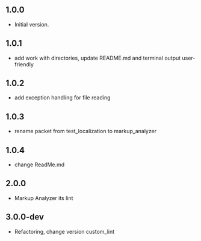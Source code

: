 ## 1.0.0

- Initial version.

## 1.0.1

- add work with directories, update README.md and terminal output user-friendly

## 1.0.2

- add exception handling for file reading

## 1.0.3

- rename packet from test_localization to markup_analyzer

## 1.0.4

- change ReadMe.md

## 2.0.0

- Markup Analyzer its lint

## 3.0.0-dev

- Refactoring, change version custom_lint